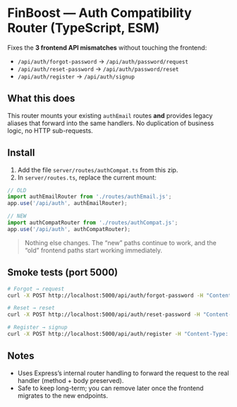 # FinBoost — Auth Compatibility Router (TypeScript, ESM)

Fixes the **3 frontend API mismatches** without touching the frontend:
- `/api/auth/forgot-password`  → `/api/auth/password/request`
- `/api/auth/reset-password`   → `/api/auth/password/reset`
- `/api/auth/register`         → `/api/auth/signup`

## What this does
This router mounts your existing `authEmail` routes **and** provides legacy aliases that forward into the same handlers. No duplication of business logic, no HTTP sub-requests.

## Install
1) Add the file `server/routes/authCompat.ts` from this zip.
2) In `server/routes.ts`, replace the current mount:
```ts
// OLD
import authEmailRouter from './routes/authEmail.js';
app.use('/api/auth', authEmailRouter);

// NEW
import authCompatRouter from './routes/authCompat.js';
app.use('/api/auth', authCompatRouter);
```
> Nothing else changes. The “new” paths continue to work, and the “old” frontend paths start working immediately.

## Smoke tests (port 5000)
```bash
# Forgot → request
curl -X POST http://localhost:5000/api/auth/forgot-password -H "Content-Type: application/json" -d '{"email":"you@txn.getfinboost.com"}'

# Reset → reset
curl -X POST http://localhost:5000/api/auth/reset-password -H "Content-Type: application/json" -d '{"token":"RAW","password":"NewStrongPass!23"}'

# Register → signup
curl -X POST http://localhost:5000/api/auth/register -H "Content-Type: application/json" -d '{"email":"you@txn.getfinboost.com","password":"StrongPass!23"}'
```

## Notes
- Uses Express’s internal router handling to forward the request to the real handler (method + body preserved).
- Safe to keep long-term; you can remove later once the frontend migrates to the new endpoints.
